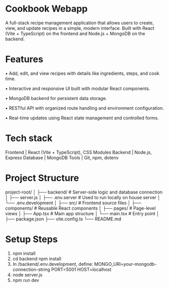 # Cookbook Webapp

A full-stack recipe management application that allows users to create, view, and update recipes in a simple, modern interface. Built with React (Vite + TypeScript) on the frontend and Node.js + MongoDB on the backend.

# Features

• Add, edit, and view recipes with details like ingredients, steps, and cook time.

• Interactive and responsive UI built with modular React components.

• MongoDB backend for persistent data storage.

• RESTful API with organized route handling and environment configuration.

• Real-time updates using React state management and controlled forms.

# Tech stack

Frontend | React (Vite + TypeScript), CSS Modules
Backend | Node.js, Express
Database | MongoDB
Tools | Git, npm, dotenv

# Project Structure

project-root/
│
├── backend/ # Server-side logic and database connection
│ ├── server.js
│ ├── .env.server # Used to run locally on house server
│ └── .env.development
│
├── src/ # Frontend source files
│ ├── components/ # Reusable React components
│ ├── pages/ # Page-level views
│ ├── App.tsx # Main app structure
│ └── main.tsx # Entry point
│
├── package.json
├── vite.config.ts
└── README.md

# Setup Steps

1. npm install
2. cd backend npm install
3. In /backend/.env.development, define:
   MONGO_URI=your-mongodb-connection-string
   PORT=5001
   HOST=localhost
4. node server.js
5. npm run dev
